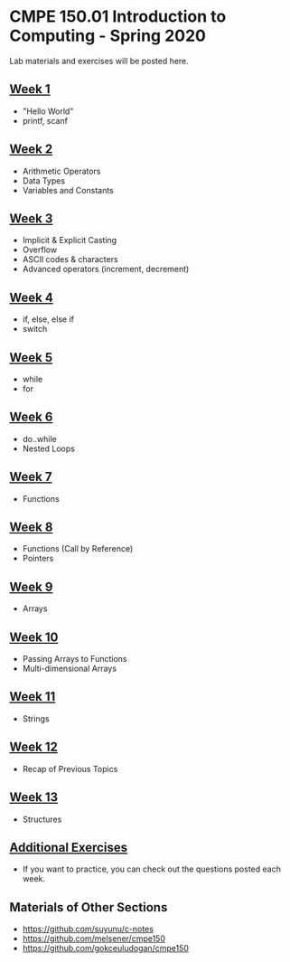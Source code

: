 # CMPE 150.01 Introduction to Computing - Spring 2020

Lab materials and exercises will be posted here.

## [Week 1](https://github.com/zeynepyirmibes/cmpe150-spring20/tree/master/Week%201)

* "Hello World"
* printf, scanf

## [Week 2](https://github.com/zeynepyirmibes/cmpe150-spring20/tree/master/Week%202)

* Arithmetic Operators
* Data Types
* Variables and Constants

## [Week 3](https://github.com/zeynepyirmibes/cmpe150-spring20/tree/master/Week%203)

* Implicit & Explicit Casting
* Overflow
* ASCII codes & characters
* Advanced operators (increment, decrement)

## [Week 4](https://github.com/zeynepyirmibes/cmpe150-spring20/tree/master/Week%204)

* if, else, else if
* switch

## [Week 5](https://github.com/zeynepyirmibes/cmpe150-spring20/tree/master/Week%205)

* while
* for

## [Week 6](https://github.com/zeynepyirmibes/cmpe150-spring20/tree/master/Week%206)

* do..while
* Nested Loops

## [Week 7](https://github.com/zeynepyirmibes/cmpe150-spring20/tree/master/Week%207)

* Functions

## [Week 8](https://github.com/zeynepyirmibes/cmpe150-spring20/tree/master/Week%208)

* Functions (Call by Reference)
* Pointers

## [Week 9](https://github.com/sb-b/cmpe150-spring2020/tree/master/Week9)

* Arrays

## [Week 10](https://github.com/zeynepyirmibes/cmpe150-spring20/tree/master/Week%2010)

* Passing Arrays to Functions
* Multi-dimensional Arrays

## [Week 11](https://github.com/zeynepyirmibes/cmpe150-spring20/tree/master/Week%2011)

* Strings

## [Week 12](https://github.com/zeynepyirmibes/cmpe150-spring20/tree/master/Week%2012)

* Recap of Previous Topics

## [Week 13](https://github.com/zeynepyirmibes/cmpe150-spring20/tree/master/Week%2013)

* Structures

## [Additional Exercises](https://github.com/zeynepyirmibes/cmpe150-spring20/tree/master/Additional%20Exercises)

* If you want to practice, you can check out the questions posted each week. 

## Materials of Other Sections
* https://github.com/suyunu/c-notes
* https://github.com/melsener/cmpe150
* https://github.com/gokceuludogan/cmpe150

